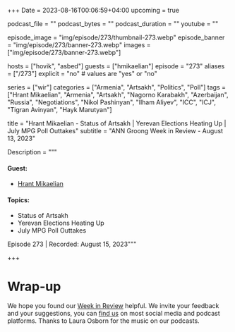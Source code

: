 +++
Date = 2023-08-16T00:06:59+04:00
upcoming = true

podcast_file = ""
podcast_bytes = ""
podcast_duration = ""
youtube = ""

episode_image = "img/episode/273/thumbnail-273.webp"
episode_banner = "img/episode/273/banner-273.webp"
images = ["img/episode/273/banner-273.webp"]

hosts = ["hovik", "asbed"]
guests = ["hmikaelian"]
episode = "273"
aliases = ["/273"]
explicit = "no" # values are "yes" or "no"

series = ["wir"]
categories = ["Armenia", "Artsakh", "Politics", "Poll"]
tags = ["Hrant Mikaelian", "Armenia", "Artsakh", "Nagorno Karabakh", "Azerbaijan", "Russia", "Negotiations", "Nikol Pashinyan", "Ilham Aliyev", "ICC", "ICJ", "Tigran Avinyan", "Hayk Marutyan"]

title = "Hrant Mikaelian - Status of Artsakh | Yerevan Elections Heating Up | July MPG Poll Outtakes"
subtitle = "ANN Groong Week in Review - August 13, 2023"

Description = """

#### Guest:
* [Hrant Mikaelian](/guest/hmikaelian)

#### Topics:
* Status of Artsakh
* Yerevan Elections Heating Up
* July MPG Poll Outtakes

Episode 273 | Recorded: August 15, 2023"""

+++


# Wrap-up

We hope you found our [Week in Review](https://podcasts.groong.org/) helpful. We invite your feedback and your suggestions, you can [find us](https://linktr.ee/groong) on most social media and podcast platforms. Thanks to Laura Osborn for the music on our podcasts.
